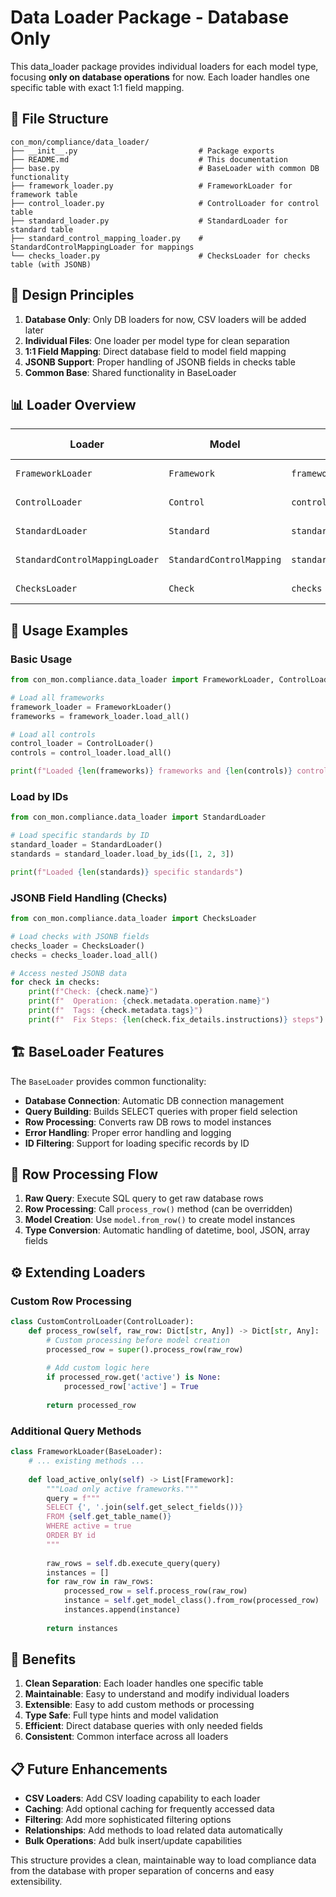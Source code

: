# Data Loader Package - Database Only

This data_loader package provides individual loaders for each model type, focusing **only on database operations** for now. Each loader handles one specific table with exact 1:1 field mapping.

## 📁 File Structure

```
con_mon/compliance/data_loader/
├── __init__.py                           # Package exports
├── README.md                             # This documentation
├── base.py                               # BaseLoader with common DB functionality
├── framework_loader.py                   # FrameworkLoader for framework table
├── control_loader.py                     # ControlLoader for control table
├── standard_loader.py                    # StandardLoader for standard table
├── standard_control_mapping_loader.py    # StandardControlMappingLoader for mappings
└── checks_loader.py                      # ChecksLoader for checks table (with JSONB)
```

## 🎯 Design Principles

1. **Database Only**: Only DB loaders for now, CSV loaders will be added later
2. **Individual Files**: One loader per model type for clean separation
3. **1:1 Field Mapping**: Direct database field to model field mapping
4. **JSONB Support**: Proper handling of JSONB fields in checks table
5. **Common Base**: Shared functionality in BaseLoader

## 📊 Loader Overview

| **Loader** | **Model** | **Table** | **Fields** | **Special Features** |
|------------|-----------|-----------|------------|---------------------|
| `FrameworkLoader` | `Framework` | `framework` | 8 fields | Simple 1:1 mapping |
| `ControlLoader` | `Control` | `control` | 17 fields | Complex control data |
| `StandardLoader` | `Standard` | `standard` | 11 fields | Array field support |
| `StandardControlMappingLoader` | `StandardControlMapping` | `standard_control_mapping` | 7 fields | Relationship mapping |
| `ChecksLoader` | `Check` | `checks` | 12 fields | JSONB field handling |

## 🔧 Usage Examples

### Basic Usage

```python
from con_mon.compliance.data_loader import FrameworkLoader, ControlLoader

# Load all frameworks
framework_loader = FrameworkLoader()
frameworks = framework_loader.load_all()

# Load all controls
control_loader = ControlLoader()
controls = control_loader.load_all()

print(f"Loaded {len(frameworks)} frameworks and {len(controls)} controls")
```

### Load by IDs

```python
from con_mon.compliance.data_loader import StandardLoader

# Load specific standards by ID
standard_loader = StandardLoader()
standards = standard_loader.load_by_ids([1, 2, 3])

print(f"Loaded {len(standards)} specific standards")
```

### JSONB Field Handling (Checks)

```python
from con_mon.compliance.data_loader import ChecksLoader

# Load checks with JSONB fields
checks_loader = ChecksLoader()
checks = checks_loader.load_all()

# Access nested JSONB data
for check in checks:
    print(f"Check: {check.name}")
    print(f"  Operation: {check.metadata.operation.name}")
    print(f"  Tags: {check.metadata.tags}")
    print(f"  Fix Steps: {len(check.fix_details.instructions)} steps")
```

## 🏗️ BaseLoader Features

The `BaseLoader` provides common functionality:

- **Database Connection**: Automatic DB connection management
- **Query Building**: Builds SELECT queries with proper field selection
- **Row Processing**: Converts raw DB rows to model instances
- **Error Handling**: Proper error handling and logging
- **ID Filtering**: Support for loading specific records by ID

## 🔄 Row Processing Flow

1. **Raw Query**: Execute SQL query to get raw database rows
2. **Row Processing**: Call `process_row()` method (can be overridden)
3. **Model Creation**: Use `model.from_row()` to create model instances
4. **Type Conversion**: Automatic handling of datetime, bool, JSON, array fields

## ⚙️ Extending Loaders

### Custom Row Processing

```python
class CustomControlLoader(ControlLoader):
    def process_row(self, raw_row: Dict[str, Any]) -> Dict[str, Any]:
        # Custom processing before model creation
        processed_row = super().process_row(raw_row)
        
        # Add custom logic here
        if processed_row.get('active') is None:
            processed_row['active'] = True
            
        return processed_row
```

### Additional Query Methods

```python
class FrameworkLoader(BaseLoader):
    # ... existing methods ...
    
    def load_active_only(self) -> List[Framework]:
        """Load only active frameworks."""
        query = f"""
        SELECT {', '.join(self.get_select_fields())} 
        FROM {self.get_table_name()} 
        WHERE active = true 
        ORDER BY id
        """
        
        raw_rows = self.db.execute_query(query)
        instances = []
        for raw_row in raw_rows:
            processed_row = self.process_row(raw_row)
            instance = self.get_model_class().from_row(processed_row)
            instances.append(instance)
            
        return instances
```

## 🚀 Benefits

1. **Clean Separation**: Each loader handles one specific table
2. **Maintainable**: Easy to understand and modify individual loaders
3. **Extensible**: Easy to add custom methods or processing
4. **Type Safe**: Full type hints and model validation
5. **Efficient**: Direct database queries with only needed fields
6. **Consistent**: Common interface across all loaders

## 📋 Future Enhancements

- **CSV Loaders**: Add CSV loading capability to each loader
- **Caching**: Add optional caching for frequently accessed data
- **Filtering**: Add more sophisticated filtering options
- **Relationships**: Add methods to load related data automatically
- **Bulk Operations**: Add bulk insert/update capabilities

This structure provides a clean, maintainable way to load compliance data from the database with proper separation of concerns and easy extensibility. 